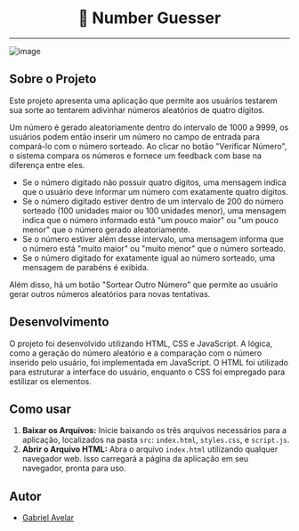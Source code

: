 <h1 align="center"> 🤔 Number Guesser</h1>

***

![image](https://github.com/Compass-pb-aws-2024-ABRIL/sprint-1-pb-aws-abril/assets/117688731/e0d9a1d7-f22c-4b42-a2d7-83db857ea76e)

## Sobre o Projeto

Este projeto apresenta uma aplicação que permite aos usuários testarem sua sorte ao tentarem adivinhar números aleatórios de quatro dígitos. 

Um número é gerado aleatoriamente dentro do intervalo de 1000 a 9999, os usuários podem então inserir um número no campo de entrada para compará-lo com o número sorteado. Ao clicar no botão "Verificar Número", o sistema compara os números e fornece um feedback com base na diferença entre eles. 
 
- Se o número digitado não possuir quatro dígitos, uma mensagem indica que o usuário deve informar um número com exatamente quatro dígitos.
- Se o número digitado estiver dentro de um intervalo de 200 do número sorteado (100 unidades maior ou 100 unidades menor), uma mensagem indica que o número informado está "um pouco maior" ou "um pouco menor" que o número gerado aleatoriamente.
- Se o número estiver além desse intervalo, uma mensagem informa que o número está "muito maior" ou "muito menor" que o número sorteado.
- Se o número digitado for exatamente igual ao número sorteado, uma mensagem de parabéns é exibida.

Além disso, há um botão "Sortear Outro Número" que permite ao usuário gerar outros números aleatórios para novas tentativas.

## Desenvolvimento

O projeto foi desenvolvido utilizando HTML, CSS e JavaScript. A lógica, como a geração do número aleatório e a comparação com o número inserido pelo usuário, foi implementada em JavaScript. O HTML foi utilizado para estruturar a interface do usuário, enquanto o CSS foi empregado para estilizar os elementos.

## Como usar

1. **Baixar os Arquivos:** Inicie baixando os três arquivos necessários para a aplicação, localizados na pasta  `src`: `index.html`, `styles.css`, e `script.js`.
2. **Abrir o Arquivo HTML:** Abra o arquivo `index.html` utilizando qualquer navegador web. Isso carregará a página da aplicação em seu navegador, pronta para uso.

## Autor
- [Gabriel Avelar](https://github.com/gabrielvavelar)
